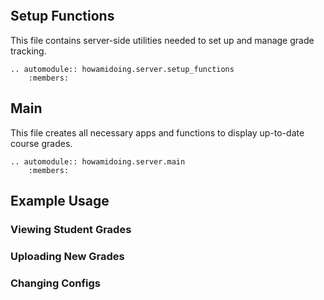 ```{include} README.md
```

## Setup Functions

This file contains server-side utilities needed to set up and manage
grade tracking.

```{eval-rst}
.. automodule:: howamidoing.server.setup_functions
    :members:
```

## Main

This file creates all necessary apps and functions to display up-to-date course grades.

```{eval-rst}
.. automodule:: howamidoing.server.main
    :members:
```

## Example Usage



### Viewing Student Grades

### Uploading New Grades

### Changing Configs